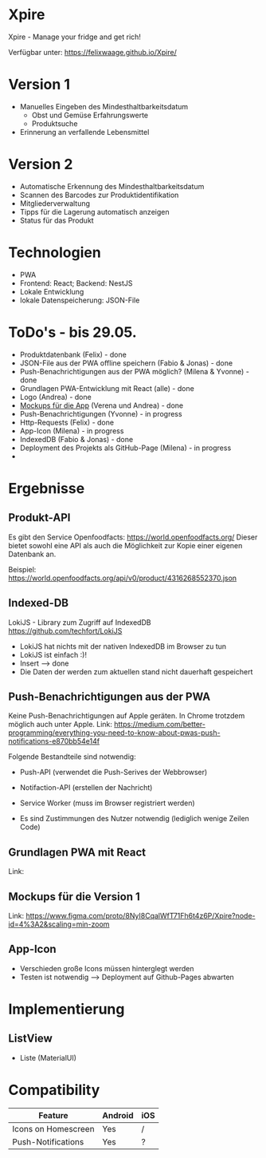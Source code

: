 # Xpire
Xpire - Manage your fridge and get rich!

Verfügbar unter: https://felixwaage.github.io/Xpire/ 

# Version 1

- Manuelles Eingeben des Mindesthaltbarkeitsdatum
  - Obst und Gemüse Erfahrungswerte
  - Produktsuche
- Erinnerung an verfallende Lebensmittel

# Version 2

- Automatische Erkennung des Mindesthaltbarkeitsdatum
- Scannen des Barcodes zur Produktidentifikation
- Mitgliederverwaltung
- Tipps für die Lagerung automatisch anzeigen
- Status für das Produkt

# Technologien

- PWA 
- Frontend: React; Backend: NestJS
- Lokale Entwicklung
- lokale Datenspeicherung: JSON-File

# ToDo's - bis 29.05.

- Produktdatenbank (Felix) - done
- JSON-File aus der PWA offline speichern (Fabio & Jonas) - done
- Push-Benachrichtigungen aus der PWA möglich? (Milena & Yvonne) - done
- Grundlagen PWA-Entwicklung mit React (alle) - done
- Logo (Andrea) - done
- [Mockups für die App](https://www.figma.com/proto/8NyI8CqalWfT71Fh6t4z6P/Xpire?node-id=4%3A19&scaling=min-zoom) (Verena und Andrea) - done
- Push-Benachrichtigungen (Yvonne) - in progress
- Http-Requests (Felix) - done
- App-Icon (Milena) - in progress
- IndexedDB (Fabio & Jonas) - done
- Deployment des Projekts als GitHub-Page (Milena) - in progress
- 

# Ergebnisse
## Produkt-API

Es gibt den Service Openfoodfacts: https://world.openfoodfacts.org/
Dieser bietet sowohl eine API als auch die Möglichkeit zur Kopie einer eigenen Datenbank an.

Beispiel: https://world.openfoodfacts.org/api/v0/product/4316268552370.json

## Indexed-DB

LokiJS - Library zum Zugriff auf IndexedDB
https://github.com/techfort/LokiJS

- LokiJS hat nichts mit der nativen IndexedDB im Browser zu tun
- LokiJS ist einfach :)!
- Insert --> done
- Die Daten der werden zum aktuellen stand nicht dauerhaft gespeichert

## Push-Benachrichtigungen aus der PWA

Keine Push-Benachrichtigungen auf Apple geräten. In Chrome trotzdem möglich auch unter Apple.
Link: https://medium.com/better-programming/everything-you-need-to-know-about-pwas-push-notifications-e870bb54e14f

Folgende Bestandteile sind notwendig:
- Push-API (verwendet die Push-Serives der Webbrowser)
- Notifaction-API (erstellen der Nachricht)
- Service Worker (muss im Browser registriert werden)

- Es sind Zustimmungen des Nutzer notwendig (lediglich wenige Zeilen Code)

## Grundlagen PWA mit React

Link: 

## Mockups für die Version 1

Link: https://www.figma.com/proto/8NyI8CqalWfT71Fh6t4z6P/Xpire?node-id=4%3A2&scaling=min-zoom

## App-Icon

- Verschieden große Icons müssen hinterglegt werden
- Testen ist notwendig --> Deployment auf Github-Pages abwarten

# Implementierung
## ListView
- Liste (MaterialUI)


# Compatibility

| Feature | Android | iOS |
| ------ | ------ | ------ |
| Icons on Homescreen | Yes | / |
| Push-Notifications | Yes | ? |

